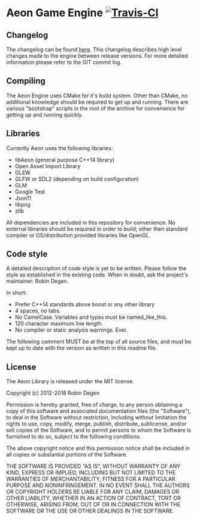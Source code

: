 Aeon Game Engine [![Travis-CI](https://travis-ci.org/aeon-engine/aeon-engine.svg?branch=master)](https://travis-ci.org/aeon-engine/aeon-engine)
==============

Changelog
--------------
The changelog can be found [here](CHANGELOG.md). This changelog describes high
level changes made to the engine between release versions. For more detailed
information please refer to the GIT commit log.

Compiling
--------------

The Aeon Engine uses CMake for it's build system. Other than CMake, no additional
knowledge should be required to get up and running. There are various "bootstrap"
scripts in the root of the archive for convenience for getting up and running
quickly.

Libraries
--------------
Currently Aeon uses the following libraries:

- libAeon (general purpose C++14 library)
- Open Asset Import Library
- GLEW
- GLFW or SDL2 (depending on build configuration)
- GLM
- Google Test
- Json11
- libpng
- zlib

All dependencies are included in this repository for convenience.
No external libraries should be required in order to build;
other then standard compiler or OS/distribution provided libraries like OpenGL.

Code style
--------------
A detailed description of code style is yet to be written. Please follow the 
style as established in the existing code. When in doubt, ask the project's
maintainer: Robin Degen.

In short:

- Prefer C++14 standards above boost or any other library
- 4 spaces, no tabs.
- No CamelCase. Variables and types must be named_like_this.
- 120 character maximum line length.
- No compiler or static analysis warnings. Ever.

The following comment MUST be at the top of all source files, and must be kept
up to date with the version as written in this readme file.

License
--------------
The Aeon Library is released under the MIT license.

Copyright (c) 2012-2018 Robin Degen

 Permission is hereby granted, free of charge, to any person
 obtaining a copy of this software and associated documentation
 files (the "Software"), to deal in the Software without
 restriction, including without limitation the rights to use,
 copy, modify, merge, publish, distribute, sublicense, and/or sell
 copies of the Software, and to permit persons to whom the
 Software is furnished to do so, subject to the following
 conditions:

 The above copyright notice and this permission notice shall be
 included in all copies or substantial portions of the Software.

 THE SOFTWARE IS PROVIDED "AS IS", WITHOUT WARRANTY OF ANY KIND,
 EXPRESS OR IMPLIED, INCLUDING BUT NOT LIMITED TO THE WARRANTIES
 OF MERCHANTABILITY, FITNESS FOR A PARTICULAR PURPOSE AND
 NONINFRINGEMENT. IN NO EVENT SHALL THE AUTHORS OR COPYRIGHT
 HOLDERS BE LIABLE FOR ANY CLAIM, DAMAGES OR OTHER LIABILITY,
 WHETHER IN AN ACTION OF CONTRACT, TORT OR OTHERWISE, ARISING
 FROM, OUT OF OR IN CONNECTION WITH THE SOFTWARE OR THE USE OR
 OTHER DEALINGS IN THE SOFTWARE.